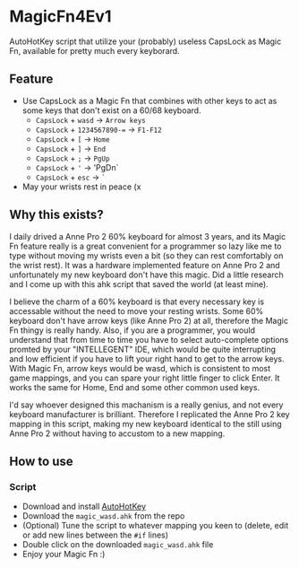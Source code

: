 # MagicFn4Ev1
AutoHotKey script that utilize your (probably) useless CapsLock as Magic Fn, available for pretty much every keyborard.

## Feature
- Use CapsLock as a Magic Fn that combines with other keys to act as some keys that don't exist on a 60/68 keyboard.
  - `CapsLock` + `wasd` -> `Arrow keys`
  - `CapsLock` + `1234567890-=` -> `F1-F12`
  - `CapsLock` + `[` -> `Home`
  - `CapsLock` + `]` -> `End`
  - `CapsLock` + `;` -> `PgUp`
  - `CapsLock` + `'` -> 'PgDn`
  - `CapsLock` + `esc` -> `` ` ``
- May your wrists rest in peace (x

## Why this exists?
I daily drived a Anne Pro 2 60% keyboard for almost 3 years, and its Magic Fn feature really is a great convenient for a programmer so lazy like me to type without moving my wrists even a bit (so they can rest comfortably on the wrist rest). It was a hardware implemented feature on Anne Pro 2 and unfortunately my new keyboard don't have this magic. Did a little research and I come up with this ahk script that saved the world (at least mine).

I believe the charm of a 60% keyboard is that every necessary key is accessable without the need to move your resting wrists. Some 60% keyboard don't have arrow keys (like Anne Pro 2) at all, therefore the Magic Fn thingy is really handy. Also, if you are a programmer, you would understand that from time to time you have to select auto-complete options promted by your "INTELLEGENT" IDE, which would be quite interrupting and low efficient if you have to lift your right hand to get to the arrow keys. With Magic Fn, arrow keys would be wasd, which is consistent to most game mappings, and you can spare your right little finger to click Enter. It works the same for Home, End and some other common used keys.

I'd say whoever designed this machanism is a really genius, and not every keyboard manufacturer is brilliant. Therefore I replicated the Anne Pro 2 key mapping in this script, making my new keyboard identical to the still using Anne Pro 2 without having to accustom to a new mapping.

## How to use
### Script
- Download and install [AutoHotKey](https://www.autohotkey.com/)
- Download the `magic_wasd.ahk` from the repo
- (Optional) Tune the script to whatever mapping you keen to (delete, edit or add new lines between the `#if` lines)
- Double click on the downloaded `magic_wasd.ahk` file
- Enjoy your Magic Fn :)
